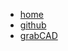 - [home](home)
- [github](https://github.com/dmalawey/OpenArm)
- [grabCAD](https://grabcad.com/library?page=1&time=all_time&sort=recent&query=openarm)
